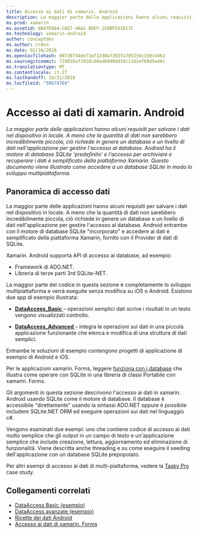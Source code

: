 ```yaml
---
title: Accesso ai dati di xamarin. Android
description: La maggior parte delle applicazioni hanno alcuni requisiti per salvare i dati nel dispositivo in locale. A meno che la quantità di dati non sarebbero incredibilmente piccola, ciò richiede in genere un database e un livello di dati nell'applicazione per gestire l'accesso al database.  Android ha il motore di database SQLite 'predefinito' e l'accesso per archiviare e recuperare i dati è semplificato della piattaforma Xamarin. Questo documento viene illustrato come accedere a un database SQLite in modo lo sviluppo multipiattaforma.
ms.prod: xamarin
ms.assetid: 6B47E864-C6E7-4AA2-8DEF-2C8BF551D17C
ms.technology: xamarin-android
author: conceptdev
ms.author: crdun
ms.date: 02/16/2018
ms.openlocfilehash: 08720734de73af12d8a7383fa7d523dc350c4462
ms.sourcegitcommit: 729035af392dc60edb9d99d3dc13d1ef69d5e46c
ms.translationtype: MT
ms.contentlocale: it-IT
ms.lasthandoff: 10/31/2018
ms.locfileid: "50674769"
---
```

# <a name="xamarinandroid-data-access"></a>Accesso ai dati di xamarin. Android

_La maggior parte delle applicazioni hanno alcuni requisiti per salvare i dati nel dispositivo in locale. A meno che la quantità di dati non sarebbero incredibilmente piccola, ciò richiede in genere un database e un livello di dati nell'applicazione per gestire l'accesso al database.  Android ha il motore di database SQLite 'predefinito' e l'accesso per archiviare e recuperare i dati è semplificato della piattaforma Xamarin. Questo documento viene illustrato come accedere a un database SQLite in modo lo sviluppo multipiattaforma._

## <a name="data-access-overview"></a>Panoramica di accesso dati

La maggior parte delle applicazioni hanno alcuni requisiti per salvare i dati nel dispositivo in locale. A meno che la quantità di dati non sarebbero incredibilmente piccola, ciò richiede in genere un database e un livello di dati nell'applicazione per gestire l'accesso al database. Android entrambe con il motore di database SQLite "incorporato" e accedere ai dati è semplificato della piattaforma Xamarin, fornito con il Provider di dati di SQLite.

Xamarin. Android supporta API di accesso ai database, ad esempio:

- Framework di ADO.NET.
- Libreria di terze parti 3rd SQLite-NET.

La maggior parte del codice in questa sezione è completamente lo sviluppo multipiattaforma e verrà eseguite senza modifica su iOS o Android. Esistono due app di esempio illustrata:

- [**DataAccess_Basic** ](https://github.com/xamarin/mobile-samples/tree/master/DataAccess/Basic) &ndash; operazioni semplici dati scrive i risultati in un testo vengono visualizzati controllo.

- [**DataAccess_Advanced** ](https://github.com/xamarin/mobile-samples/tree/master/DataAccess/Advanced) &ndash; integra le operazioni sui dati in una piccola applicazione funzionante che elenca e modifica di una struttura di dati semplici.

Entrambe le soluzioni di esempio contengono progetti di applicazione di esempio di Android e iOS.

Per le applicazioni xamarin. Forms, leggere [funziona con i database](~/xamarin-forms/app-fundamentals/databases.md) che illustra come operare con SQLite in una libreria di classi Portabile con xamarin. Forms.

Gli argomenti in questa sezione descrivono l'accesso ai dati in xamarin. Android usando SQLite come il motore di database. Il database è accessibile "direttamente" usando la sintassi ADO.NET oppure è possibile includere SQLite.NET ORM ed eseguire operazioni sui dati nel linguaggio c#.

Vengono esaminati due esempi: uno che contiene codice di accesso ai dati molto semplice che gli output in un campo di testo e un'applicazione semplice che include creazione, lettura, aggiornamento ed eliminazione di funzionalità. Viene descritta anche threading e su come eseguire il seeding dell'applicazione con un database SQLite prepopolato.

Per altri esempi di accesso ai dati di multi-piattaforma, vedere la [Tasky Pro](~/cross-platform/app-fundamentals/building-cross-platform-applications/case-study-tasky.md) case study.


## <a name="related-links"></a>Collegamenti correlati

- [DataAccess Basic (esempio)](https://github.com/xamarin/mobile-samples/tree/master/DataAccess/Basic)
- [DataAccess avanzate (esempio)](https://github.com/xamarin/mobile-samples/tree/master/DataAccess/Advanced)
- [Ricette dei dati Android](https://github.com/xamarin/recipes/tree/master/Recipes/android/data)
- [Accesso ai dati di xamarin. Forms](~/xamarin-forms/app-fundamentals/databases.md)
